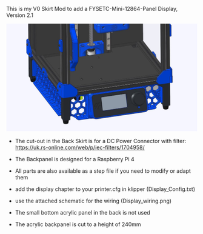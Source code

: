 This is my V0 Skirt Mod to add a FYSETC-Mini-12864-Panel Display, Version 2.1

![alt text](https://github.com/PurchenZuPoden/VoronUsers/blob/master/printer_mods/PurchenZuPoden/V0SKIRT_W_DISPLAY/03.JPG?raw=true)

- The cut-out in the Back Skirt is for a DC Power Connector with filter:
https://uk.rs-online.com/web/p/iec-filters/1704958/

- The Backpanel is designed for a Raspberry Pi 4

- All parts are also available as a step file if you need to modify or adapt them

- add the display chapter to your printer.cfg in klipper (Display_Config.txt)

- use the attached schematic for the wiring (Display_wiring.png)

- The small bottom acrylic panel in the back is not used

- The acrylic backpanel is cut to a height of 240mm

